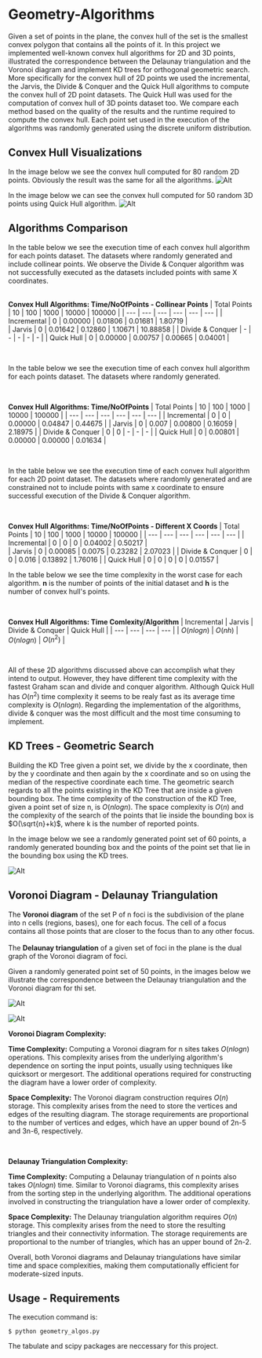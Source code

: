 # Geometry-Algorithms

Given a set of points in the plane, the convex hull of the set is the smallest convex polygon that contains all the points of it. In this project we implemented well-known convex hull algorithms for 2D and 3D points, illustrated the correspondence between the Delaunay triangulation and the Voronoi diagram and implement KD trees for orthogonal geometric search. More specifically for the convex hull of 2D points we used the incremental, the Jarvis, the Divide & Conquer and the Quick Hull algorithms to compute the convex hull of 2D point datasets. The Quick Hull was used for the computation of convex hull of 3D points dataset too. We compare each method based on the quality of the results and the runtime required to compute the convex hull. Each point set used in the execution of the algorithms was randomly generated using the discrete uniform distribution.

## Convex Hull Visualizations
In the image below we see the convex hull computed for 80 random 2D points. Obviously the result was the same for all the algorithms.
![Alt](Figures/convex_hull_2D.png)

In the image below we can see the convex hull computed for 50 random 3D points using Quick Hull algorithm.
![Alt](Figures/3D_convex_hull.png)

## Algorithms Comparison  
In the  table below we see the execution time of each convex hull algorithm for each points dataset. The datasets where randomly generated and include collinear points. We observe the Divide & Conquer algorithm was not successfully executed as the datasets included points with same X coordinates.  
<br>

**Convex Hull Algorithms: Time/NoOfPoints - Collinear Points**
| Total Points | 10 | 100 | 1000 | 10000 | 100000 | 
| --- | --- | --- | --- | --- | --- |
| Incremental | 0 | 0.00000 | 0.01806 | 0.01681 | 1.80719 |   
| Jarvis | 0 | 0.01642 | 0.12860 | 1.10671 | 10.88858 |
| Divide & Conquer | - | - | - | - | - |
| Quick Hull | 0 | 0.00000 | 0.00757 | 0.00665 | 0.04001 |

<br>   

In the table below we see the execution time of each convex hull algorithm for each points dataset. The datasets where randomly generated.     


<br>

**Convex Hull Algorithms: Time/NoOfPoints**
| Total Points | 10 | 100 | 1000 | 10000 | 100000 |
| --- | --- | --- | --- | --- | --- |
| Incremental | 0 | 0 | 0.00000 | 0.04847 | 0.44675 |
| Jarvis | 0 | 0.007 | 0.00800 | 0.16059 | 2.18975 | 
| Divide & Conquer | 0 | 0 | - | - | - |
| Quick Hull | 0 | 0.00801 | 0.00000 | 0.00000 | 0.01634 |

<br>


In the table below we see the execution time of each convex hull algorithm for each 2D point dataset. The datasets where randomly generated and are constrained not to include points with same x coordinate to ensure successful execution of the Divide & Conquer algorithm.      


<br>

**Convex Hull Algorithms: Time/NoOfPoints - Different X Coords**
| Total Points | 10 | 100 | 1000 | 10000 | 100000 |
| --- | --- | --- | --- | --- | --- |
| Incremental | 0 | 0 | 0 | 0.04002 | 0.50217 |  
| Jarvis | 0 | 0.00085 | 0.0075 | 0.23282  | 2.07023 | 
| Divide & Conquer | 0 | 0 | 0.016 | 0.13892 | 1.76016 |
| Quick Hull | 0 | 0 | 0 | 0 | 0.01557 |
<br>


In the table below we see the time complexity in the worst case for each algorithm. **n** is the number of points of the initial dataset and **h** is the number of convex hull's points.      


<br>

**Convex Hull Algorithms: Time Comlexity/Algorithm**
| Incremental | Jarvis | Divide & Conquer | Quick Hull | 
| --- | --- | --- | --- | 
| $O(nlogn)$ | $O(nh)$ | $O(nlogn)$ | $O(n^2)$ | 

<br>

All of these 2D algorithms discussed above can accomplish what they intend to output. However, they have different time complexity with the fastest Graham scan and divide and conquer algorithm. Although Quick Hull has $O(n^2)$ time complexity it seems to be realy fast as its average time complexity is $O(nlogn)$. Regarding the implementation of the algorithms, divide & conquer was the most difficult and the most time consuming to implement.

## KD Trees - Geometric Search
Building the KD Tree given a point set, we divide by the x coordinate, then by the y coordinate and then again by the x coordinate and so on using the median of the respective coordinate each time.
The geometric search regards to all the points existing in the KD Tree that are inside a given bounding box. The time complexity of the construction of the KD Tree, given a point set of size n, is $O(nlogn)$. The space complexity is $O(n)$ and the complexity of the search of the points that lie inside the bounding box is $O(\sqrt{n}+k)$, where k is the number of reported points.

In the image below we see a randomly generated point set of 60 points, a randomly generated bounding box and the points of the point set that lie in the bounding box using the KD trees. 

![Alt](Figures/points_in_bounding_box.png)

## Voronoi Diagram - Delaunay Triangulation
The **Voronoi diagram** of the set P of n foci is the subdivision of the plane into n cells (regions, bases), one for each focus. The cell of a focus contains all those points that are closer to the focus than to any other focus.    
<br>
The **Delaunay triangulation** of a given set of foci in the plane is the dual graph of the Voronoi diagram of foci.

Given a randomly generated point set of 50 points, in the images below we illustrate the correspondence between the Delaunay triangulation and the Voronoi diagram for thi set.

![Alt](Figures/voronoi_delaunay.png)

![Alt](Figures/voronoi_delaunay_in_one.png)

**Voronoi Diagram Complexity:**   

**Time Complexity:** Computing a Voronoi diagram for n sites takes $O(nlogn)$ operations. This complexity arises from the underlying algorithm's dependence on sorting the input points, usually using techniques like quicksort or mergesort. The additional operations required for constructing the diagram have a lower order of complexity.    

**Space Complexity:** The Voronoi diagram construction requires $O(n)$ storage. This complexity arises from the need to store the vertices and edges of the resulting diagram. The storage requirements are proportional to the number of vertices and edges, which have an upper bound of 2n-5 and 3n-6, respectively.

<br>

**Delaunay Triangulation Complexity:**    

**Time Complexity:** Computing a Delaunay triangulation of n points also takes $O(nlogn)$ time. Similar to Voronoi diagrams, this complexity arises from the sorting step in the underlying algorithm. The additional operations involved in constructing the triangulation have a lower order of complexity.    

**Space Complexity:** The Delaunay triangulation algorithm requires $O(n)$ storage. This complexity arises from the need to store the resulting triangles and their connectivity information. The storage requirements are proportional to the number of triangles, which has an upper bound of 2n-2.


Overall, both Voronoi diagrams and Delaunay triangulations have similar time and space complexities, making them computationally efficient for moderate-sized inputs.

## Usage - Requirements
The execution command is: 

```
$ python geometry_algos.py
```

The tabulate and scipy packages are neccessary for this project.
